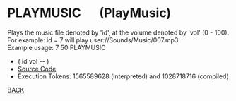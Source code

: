 # PLAYMUSIC &emsp; (PlayMusic)
Plays the music file denoted by 'id', at the volume denoted by 'vol' (0 - 100). For example: id = 7 will play user://Sounds/Music/007.mp3<br/>Example usage: 7 50 PLAYMUSIC
* ( id vol -- )
* [Source Code](../words/sound/PlayMusic.cs)
* Execution Tokens: 1565589628 (interpreted) and 1028718716 (compiled)


[BACK](builtins.md#PlayMusic)
